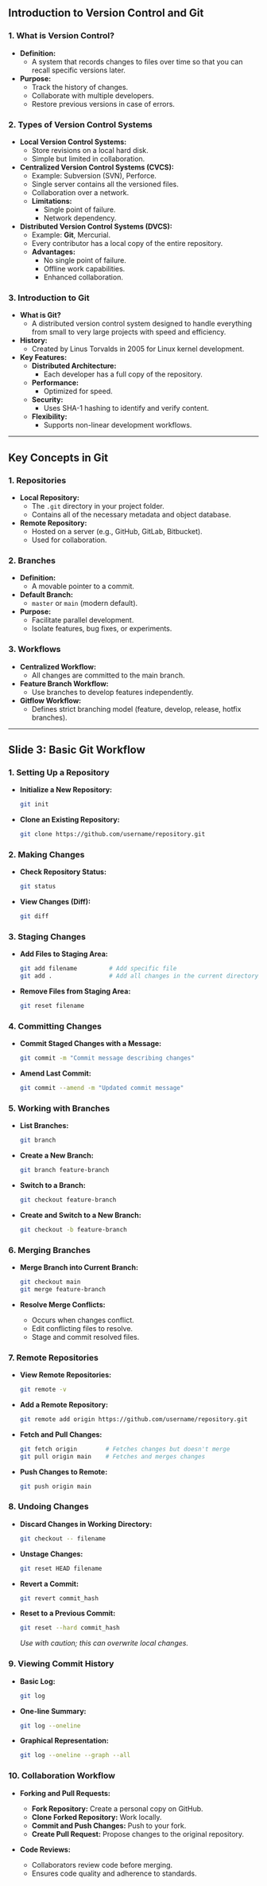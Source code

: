 ## **Introduction to Version Control and Git**

### **1. What is Version Control?**

- **Definition:**
  - A system that records changes to files over time so that you can recall specific versions later.
- **Purpose:**
  - Track the history of changes.
  - Collaborate with multiple developers.
  - Restore previous versions in case of errors.

### **2. Types of Version Control Systems**

- **Local Version Control Systems:**
  - Store revisions on a local hard disk.
  - Simple but limited in collaboration.
- **Centralized Version Control Systems (CVCS):**
  - Example: Subversion (SVN), Perforce.
  - Single server contains all the versioned files.
  - Collaboration over a network.
  - **Limitations:**
    - Single point of failure.
    - Network dependency.
- **Distributed Version Control Systems (DVCS):**
  - Example: **Git**, Mercurial.
  - Every contributor has a local copy of the entire repository.
  - **Advantages:**
    - No single point of failure.
    - Offline work capabilities.
    - Enhanced collaboration.

### **3. Introduction to Git**

- **What is Git?**
  - A distributed version control system designed to handle everything from small to very large projects with speed and efficiency.
- **History:**
  - Created by Linus Torvalds in 2005 for Linux kernel development.
- **Key Features:**
  - **Distributed Architecture:**
    - Each developer has a full copy of the repository.
  - **Performance:**
    - Optimized for speed.
  - **Security:**
    - Uses SHA-1 hashing to identify and verify content.
  - **Flexibility:**
    - Supports non-linear development workflows.

---

## **Key Concepts in Git**

### **1. Repositories**

- **Local Repository:**
  - The `.git` directory in your project folder.
  - Contains all of the necessary metadata and object database.
- **Remote Repository:**
  - Hosted on a server (e.g., GitHub, GitLab, Bitbucket).
  - Used for collaboration.


### **2. Branches**

- **Definition:**
  - A movable pointer to a commit.
- **Default Branch:**
  - `master` or `main` (modern default).
- **Purpose:**
  - Facilitate parallel development.
  - Isolate features, bug fixes, or experiments.



### **3. Workflows**

- **Centralized Workflow:**
  - All changes are committed to the main branch.
- **Feature Branch Workflow:**
  - Use branches to develop features independently.
- **Gitflow Workflow:**
  - Defines strict branching model (feature, develop, release, hotfix branches).

---

## **Slide 3: Basic Git Workflow**

### **1. Setting Up a Repository**

- **Initialize a New Repository:**

  ```bash
  git init
  ```

- **Clone an Existing Repository:**

  ```bash
  git clone https://github.com/username/repository.git
  ```

### **2. Making Changes**

- **Check Repository Status:**

  ```bash
  git status
  ```

- **View Changes (Diff):**

  ```bash
  git diff
  ```

### **3. Staging Changes**

- **Add Files to Staging Area:**

  ```bash
  git add filename         # Add specific file
  git add .                # Add all changes in the current directory
  ```

- **Remove Files from Staging Area:**

  ```bash
  git reset filename
  ```

### **4. Committing Changes**

- **Commit Staged Changes with a Message:**

  ```bash
  git commit -m "Commit message describing changes"
  ```

- **Amend Last Commit:**

  ```bash
  git commit --amend -m "Updated commit message"
  ```

### **5. Working with Branches**

- **List Branches:**

  ```bash
  git branch
  ```

- **Create a New Branch:**

  ```bash
  git branch feature-branch
  ```

- **Switch to a Branch:**

  ```bash
  git checkout feature-branch
  ```

- **Create and Switch to a New Branch:**

  ```bash
  git checkout -b feature-branch
  ```

### **6. Merging Branches**

- **Merge Branch into Current Branch:**

  ```bash
  git checkout main
  git merge feature-branch
  ```

- **Resolve Merge Conflicts:**
  - Occurs when changes conflict.
  - Edit conflicting files to resolve.
  - Stage and commit resolved files.

### **7. Remote Repositories**

- **View Remote Repositories:**

  ```bash
  git remote -v
  ```

- **Add a Remote Repository:**

  ```bash
  git remote add origin https://github.com/username/repository.git
  ```

- **Fetch and Pull Changes:**

  ```bash
  git fetch origin        # Fetches changes but doesn't merge
  git pull origin main    # Fetches and merges changes
  ```

- **Push Changes to Remote:**

  ```bash
  git push origin main
  ```

### **8. Undoing Changes**

- **Discard Changes in Working Directory:**

  ```bash
  git checkout -- filename
  ```

- **Unstage Changes:**

  ```bash
  git reset HEAD filename
  ```

- **Revert a Commit:**

  ```bash
  git revert commit_hash
  ```

- **Reset to a Previous Commit:**

  ```bash
  git reset --hard commit_hash
  ```

  *Use with caution; this can overwrite local changes.*

### **9. Viewing Commit History**

- **Basic Log:**

  ```bash
  git log
  ```

- **One-line Summary:**

  ```bash
  git log --oneline
  ```

- **Graphical Representation:**

  ```bash
  git log --oneline --graph --all
  ```

### **10. Collaboration Workflow**

- **Forking and Pull Requests:**
  - **Fork Repository:** Create a personal copy on GitHub.
  - **Clone Forked Repository:** Work locally.
  - **Commit and Push Changes:** Push to your fork.
  - **Create Pull Request:** Propose changes to the original repository.

- **Code Reviews:**
  - Collaborators review code before merging.
  - Ensures code quality and adherence to standards.

